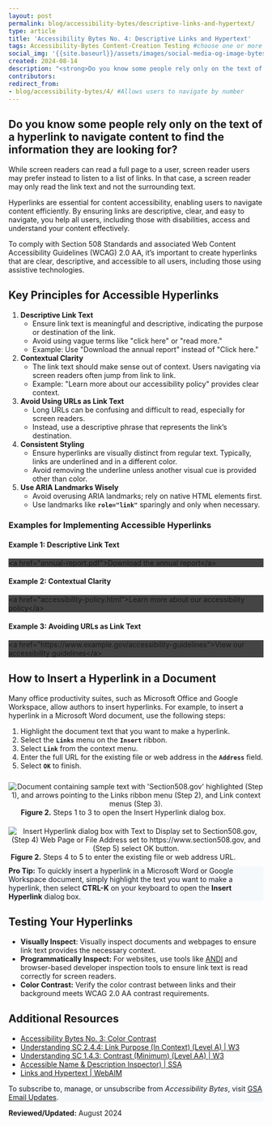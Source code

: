 ```yaml
---
layout: post
permalink: blog/accessibility-bytes/descriptive-links-and-hypertext/
type: article
title: 'Accessibility Bytes No. 4: Descriptive Links and Hypertext'
tags: Accessibility-Bytes Content-Creation Testing #choose one or more (comma separated): Accessibility-Bytes, Acquisition, Content-Creation, Design-and-Develop, Events, Policy-and-Management, Testing 
social_img: '{{site.baseurl}}/assets/images/social-media-og-image-bytes.jpg'
created: 2024-08-14
description: "<strong>Do you know some people rely only on the text of a hyperlink to navigate content to find the information they are looking for?</strong><p>By ensuring links are descriptive, clear, and easy to navigate, you help all users, including those with disabilities, to access and understand your content effectively."
contributors: 
redirect_from:
- blog/accessibility-bytes/4/ #Allows users to navigate by number
---
```

<h2 style="line-height:1.2;">Do you know some people rely only on the text of a hyperlink to navigate content to find the information they are looking for?</h2>

While screen readers can read a full page to a user, screen reader users may prefer instead to listen to a list of links. In that case, a screen reader may only read the link text and not the surrounding text.

Hyperlinks are essential for content accessibility, enabling users to navigate content efficiently. By ensuring links are descriptive, clear, and easy to navigate, you help all users, including those with disabilities, access and understand your content effectively.

To comply with Section 508 Standards and associated Web Content Accessibility Guidelines (WCAG) 2.0 AA, it’s important to create hyperlinks that are clear, descriptive, and accessible to all users, including those using assistive technologies.

## Key Principles for Accessible Hyperlinks
1.  **Descriptive Link Text**
    - Ensure link text is meaningful and descriptive, indicating the purpose or destination of the link.
    - Avoid using vague terms like "click here" or "read more."
    - Example: Use "Download the annual report" instead of "Click here."
2.  **Contextual Clarity**
    - The link text should make sense out of context. Users navigating via screen readers often jump from link to link.
    - Example: "Learn more about our accessibility policy" provides clear context.
3.  **Avoid Using URLs as Link Text**
    - Long URLs can be confusing and difficult to read, especially for screen readers.
    - Instead, use a descriptive phrase that represents the link’s destination.
4.  **Consistent Styling**
    - Ensure hyperlinks are visually distinct from regular text. Typically, links are underlined and in a different color.
    - Avoid removing the underline unless another visual cue is provided other than color.
5.  **Use ARIA Landmarks Wisely**
    -   Avoid overusing ARIA landmarks; rely on native HTML elements first.
    -   Use landmarks like **`role="link"`** sparingly and only when necessary.

### Examples for Implementing Accessible Hyperlinks

#### Example 1: Descriptive Link Text
<div class="code-box" style="width: 100%; background-color: #444;">
    <span class="code-box-text">&lt;a href="annual-report.pdf">Download the annual report&lt;/a></span>
</div>

#### Example 2: Contextual Clarity
<div class="code-box" style="width: 100%; background-color: #444;">
    <span class="code-box-text">&lt;a href="accessibility-policy.html">Learn more about our accessibility policy&lt;/a></span>
</div>

#### Example 3: Avoiding URLs as Link Text
<div class="code-box" style="width: 100%; background-color: #444;">
    <span class="code-box-text">&lt;a href="https://www.example.gov/accessibility-guidelines">View our accessibility guidelines&lt;/a></span>
</div>

## How to Insert a Hyperlink in a Document
Many office productivity suites, such as Microsoft Office and Google Workspace, allow authors to insert hyperlinks. For example, to insert a hyperlink in a Microsoft Word document, use the following steps:

1.  Highlight the document text that you want to make a hyperlink. 
2.  Select the **`Links`** menu on the **`Insert`** ribbon.
3.  Select **`Link`** from the context menu.
4.  Enter the full URL for the existing file or web address in the **`Address`** field.
5.  Select **`OK`** to finish.

<div class="tablet:grid-col" style="margin: auto; max-width: 100%; text-align: center; padding: 10px 0px">
    <div class="margin-top-1"><img src="{{site.baseurl}}/assets/images/byte-004-figure-1.jpg" alt="Document containing sample text with 'Section508.gov' highlighted (Step 1), and arrows pointing to the Links ribbon menu (Step 2), and Link context menus (Step 3)." aria-describedby="figure-2" class="padding-1">
    </div>
    <div class="font-mono-3xs margin-x-auto auto" style="max-width: 90%; text-align: center;"><span id="figure-2"><strong>Figure 2.</strong> Steps 1 to 3 to open the Insert Hyperlink dialog box.</span>
    </div>
</div>

<div class="tablet:grid-col" style="margin: auto; max-width: 100%; text-align: center; padding: 10px 0px">
    <div class="margin-top-1"><img src="{{site.baseurl}}/assets/images/byte-004-figure-2.jpg" alt="Insert Hyperlink dialog box with Text to Display set to Section508.gov, (Step 4) Web Page or File Address set to https://www.section508.gov, and (Step 5) select OK button." aria-describedby="figure-2" class="padding-1">
    </div>
    <div class="font-mono-3xs margin-x-auto auto" style="max-width: 90%; text-align: center;"><span id="figure-2"><strong>Figure 2.</strong> Steps 4 to 5 to enter the existing file or web address URL.</span>
    </div>
</div>

<div class="border-base radius-lg border-1px padding-1" style="width: 100%; background-color: #f5f9fc;">
<strong>Pro Tip:</strong> To quickly insert a hyperlink in a Microsoft Word or Google Workspace document, simply highlight the text you want to make a hyperlink, then select <span class="font-mono-sm"><strong>CTRL-K</strong></span> on your keyboard to open the <span class="font-mono-sm"><strong>Insert Hyperlink</strong></span> dialog box.
</div>

## Testing Your Hyperlinks
*   **Visually Inspect**: Visually inspect documents and webpages to ensure link text provides the necessary context.
*   **Programmatically Inspect:** For websites, use tools like [ANDI](https://www.section508.gov/test/web-software/#testing-tools-for-web) and browser-based developer inspection tools to ensure link text is read correctly for screen readers.
*   **Color Contrast:** Verify the color contrast between links and their background meets WCAG 2.0 AA contrast requirements.

## Additional Resources 
* <a href="https://www.section508.gov/blog/accessibility-bytes/color-contrast/" target="_blank" class="usa-link--external">Accessibility Bytes No. 3: Color Contrast</a>
* <a href="https://www.w3.org/WAI/WCAG22/Understanding/link-purpose-in-context.html" target="_blank" class="usa-link--external">Understanding SC 2.4.4: Link Purpose (In Context) (Level A) | W3</a>
* <a href="https://www.w3.org/WAI/WCAG22/quickref/?versions=2.1&showtechniques=249#contrast-minimum" target="_blank" class="usa-link--external">Understanding SC 1.4.3: Contrast (Minimum) (Level AA) | W3</a>
* <a href="https://www.section508.gov/test/web-software/#testing-tools-for-web" target="_blank" class="usa-link--external">Accessible Name & Description Inspector) | SSA</a>
* <a href="https://webaim.org/techniques/hypertext/" target="_blank" class="usa-link--external">Links and Hypertext | WebAIM</a>

<div class="border-base radius-lg border-1px padding-1" style="width: 100%; background-color: #f5f9fc;">
To subscribe to, manage, or unsubscribe from <em>Accessibility Bytes</em>, visit <a href="https://public.govdelivery.com/accounts/USGSA/subscriber/new?topic_id=USGSA_1324" target="_blank" class="usa-link--external">GSA Email Updates</a>.
</div>

**Reviewed/Updated:** August 2024